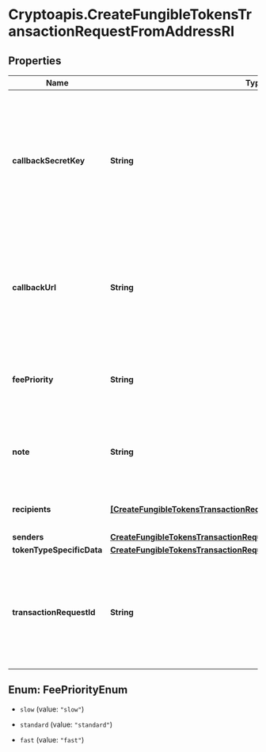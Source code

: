 # Cryptoapis.CreateFungibleTokensTransactionRequestFromAddressRI

## Properties

Name | Type | Description | Notes
------------ | ------------- | ------------- | -------------
**callbackSecretKey** | **String** | Represents the Secret Key value provided by the customer. This field is used for security purposes during the callback notification, in order to prove the sender of the callback as Crypto APIs. For more information please see our [Documentation](https://developers.cryptoapis.io/technical-documentation/general-information/callbacks#callback-security). | 
**callbackUrl** | **String** | Represents the URL that is set by the customer where the callback will be received at. The callback notification will be received only if and when the event occurs. &#x60;We support ONLY httpS type of protocol&#x60;. | 
**feePriority** | **String** | Represents the fee priority of the automation, whether it is \&quot;slow\&quot;, \&quot;standard\&quot; or \&quot;fast\&quot;. | 
**note** | **String** | Represents an optional note to add a free text in, explaining or providing additional detail on the transaction request. | [optional] 
**recipients** | [**[CreateFungibleTokensTransactionRequestFromAddressRIRecipientsInner]**](CreateFungibleTokensTransactionRequestFromAddressRIRecipientsInner.md) | Defines the destination for the transaction, i.e. the recipient(s). | 
**senders** | [**CreateFungibleTokensTransactionRequestFromAddressRISenders**](CreateFungibleTokensTransactionRequestFromAddressRISenders.md) |  | 
**tokenTypeSpecificData** | [**CreateFungibleTokensTransactionRequestFromAddressRIS**](CreateFungibleTokensTransactionRequestFromAddressRIS.md) |  | 
**transactionRequestId** | **String** | Represents a unique identifier of the transaction request (the request sent to make a transaction), which helps in identifying which callback and which &#x60;referenceId&#x60; concern that specific transaction request. | 



## Enum: FeePriorityEnum


* `slow` (value: `"slow"`)

* `standard` (value: `"standard"`)

* `fast` (value: `"fast"`)




